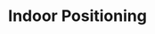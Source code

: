 ---
layout: redirected
title: Indoor Positioning
group: [navigation-business-submenu]
permalink: business/indoor-positioning
redirect_to: /will-be-up-soon/
---